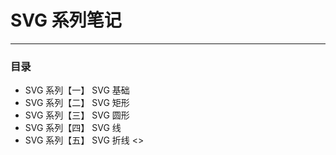 # SVG 系列笔记
----
### 目录
- SVG 系列【一】 SVG 基础
- SVG 系列【二】 SVG 矩形 <rect>
- SVG 系列【三】 SVG 圆形 <cricle>
- SVG 系列【四】 SVG 线 <line>
- SVG 系列【五】 SVG 折线 <>